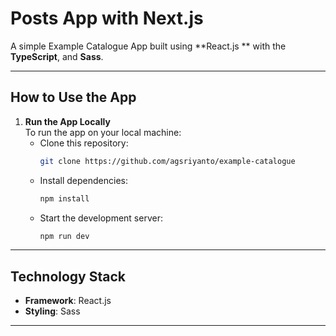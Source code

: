 # Posts App with Next.js

A simple Example Catalogue App built using **React.js ** with the **TypeScript**, and **Sass**.

---

## **How to Use the App**

1. **Run the App Locally**  
   To run the app on your local machine:  
   - Clone this repository:  
     ```bash
     git clone https://github.com/agsriyanto/example-catalogue
     ```  
   - Install dependencies:  
     ```bash
     npm install
     ```  
   - Start the development server:  
     ```bash
     npm run dev
     ```  

---

## **Technology Stack**

- **Framework**: React.js 
- **Styling**: Sass


---
